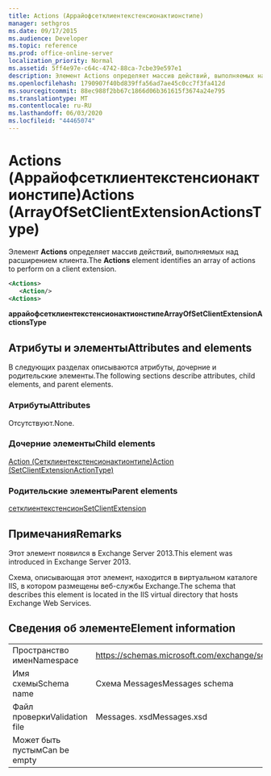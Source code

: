 ```yaml
---
title: Actions (Аррайофсетклиентекстенсионактионстипе)
manager: sethgros
ms.date: 09/17/2015
ms.audience: Developer
ms.topic: reference
ms.prod: office-online-server
localization_priority: Normal
ms.assetid: 5ff4e97e-c64c-4742-88ca-7cbe39e597e1
description: Элемент Actions определяет массив действий, выполняемых над расширением клиента.
ms.openlocfilehash: 1790907f40bd839ffa56ad7ae45c0cc7f3fa412d
ms.sourcegitcommit: 88ec988f2bb67c1866d06b361615f3674a24e795
ms.translationtype: MT
ms.contentlocale: ru-RU
ms.lasthandoff: 06/03/2020
ms.locfileid: "44465074"
---
```

# <a name="actions-arrayofsetclientextensionactionstype"></a><span data-ttu-id="a7784-103">Actions (Аррайофсетклиентекстенсионактионстипе)</span><span class="sxs-lookup"><span data-stu-id="a7784-103">Actions (ArrayOfSetClientExtensionActionsType)</span></span>

<span data-ttu-id="a7784-104">Элемент **Actions** определяет массив действий, выполняемых над расширением клиента.</span><span class="sxs-lookup"><span data-stu-id="a7784-104">The **Actions** element identifies an array of actions to perform on a client extension.</span></span> 
  
```XML
<Actions>
   <Action/>
<Actions>
```

 <span data-ttu-id="a7784-105">**аррайофсетклиентекстенсионактионстипе**</span><span class="sxs-lookup"><span data-stu-id="a7784-105">**ArrayOfSetClientExtensionActionsType**</span></span>
## <a name="attributes-and-elements"></a><span data-ttu-id="a7784-106">Атрибуты и элементы</span><span class="sxs-lookup"><span data-stu-id="a7784-106">Attributes and elements</span></span>

<span data-ttu-id="a7784-107">В следующих разделах описываются атрибуты, дочерние и родительские элементы.</span><span class="sxs-lookup"><span data-stu-id="a7784-107">The following sections describe attributes, child elements, and parent elements.</span></span>
  
### <a name="attributes"></a><span data-ttu-id="a7784-108">Атрибуты</span><span class="sxs-lookup"><span data-stu-id="a7784-108">Attributes</span></span>

<span data-ttu-id="a7784-109">Отсутствуют.</span><span class="sxs-lookup"><span data-stu-id="a7784-109">None.</span></span>
  
### <a name="child-elements"></a><span data-ttu-id="a7784-110">Дочерние элементы</span><span class="sxs-lookup"><span data-stu-id="a7784-110">Child elements</span></span>

[<span data-ttu-id="a7784-111">Action (Сетклиентекстенсионактионтипе)</span><span class="sxs-lookup"><span data-stu-id="a7784-111">Action (SetClientExtensionActionType)</span></span>](action-setclientextensionactiontype.md)
  
### <a name="parent-elements"></a><span data-ttu-id="a7784-112">Родительские элементы</span><span class="sxs-lookup"><span data-stu-id="a7784-112">Parent elements</span></span>

[<span data-ttu-id="a7784-113">сетклиентекстенсион</span><span class="sxs-lookup"><span data-stu-id="a7784-113">SetClientExtension</span></span>](setclientextension.md)
  
## <a name="remarks"></a><span data-ttu-id="a7784-114">Примечания</span><span class="sxs-lookup"><span data-stu-id="a7784-114">Remarks</span></span>

<span data-ttu-id="a7784-115">Этот элемент появился в Exchange Server 2013.</span><span class="sxs-lookup"><span data-stu-id="a7784-115">This element was introduced in Exchange Server 2013.</span></span>
  
<span data-ttu-id="a7784-116">Схема, описывающая этот элемент, находится в виртуальном каталоге IIS, в котором размещены веб-службы Exchange.</span><span class="sxs-lookup"><span data-stu-id="a7784-116">The schema that describes this element is located in the IIS virtual directory that hosts Exchange Web Services.</span></span>
  
## <a name="element-information"></a><span data-ttu-id="a7784-117">Сведения об элементе</span><span class="sxs-lookup"><span data-stu-id="a7784-117">Element information</span></span>

|||
|:-----|:-----|
|<span data-ttu-id="a7784-118">Пространство имен</span><span class="sxs-lookup"><span data-stu-id="a7784-118">Namespace</span></span>  <br/> |https://schemas.microsoft.com/exchange/services/2006/messages  <br/> |
|<span data-ttu-id="a7784-119">Имя схемы</span><span class="sxs-lookup"><span data-stu-id="a7784-119">Schema name</span></span>  <br/> |<span data-ttu-id="a7784-120">Схема Messages</span><span class="sxs-lookup"><span data-stu-id="a7784-120">Messages schema</span></span>  <br/> |
|<span data-ttu-id="a7784-121">Файл проверки</span><span class="sxs-lookup"><span data-stu-id="a7784-121">Validation file</span></span>  <br/> |<span data-ttu-id="a7784-122">Messages. xsd</span><span class="sxs-lookup"><span data-stu-id="a7784-122">Messages.xsd</span></span>  <br/> |
|<span data-ttu-id="a7784-123">Может быть пустым</span><span class="sxs-lookup"><span data-stu-id="a7784-123">Can be empty</span></span>  <br/> ||
   

